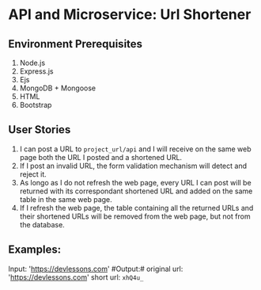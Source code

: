 # API and Microservice: Url Shortener

## Environment Prerequisites
1. Node.js
2. Express.js
3. Ejs
4. MongoDB + Mongoose
5. HTML
6. Bootstrap

## User Stories
1. I can post a URL to `project_url/api` and I will receive on the same web page both the URL I posted and a shortened URL. 
2. If I post an invalid URL, the form validation mechanism will detect and reject it.
3. As longo as I do not refresh the web page, every URL I can post will be returned with its correspondant shortened URL and added on the same table in the same web page.
4. If I refresh the web page, the table containing all the returned URLs and their shortened URLs will be removed from the web page, but not from the database.

## Examples:
Input: 'https://devlessons.com'
#Output:#
original url: 'https://devlessons.com'  short url: `xhQ4u_`


